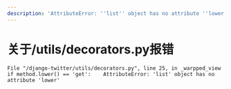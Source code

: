 ```yaml
---
description: 'AttributeError: ''list'' object has no attribute ''lower'''
---
```


# 关于/utils/decorators.py报错

`File "/django-twitter/utils/decorators.py", line 25, in _warpped_view   
if method.lower() == 'get':   
AttributeError: 'list' object has no attribute 'lower'`

